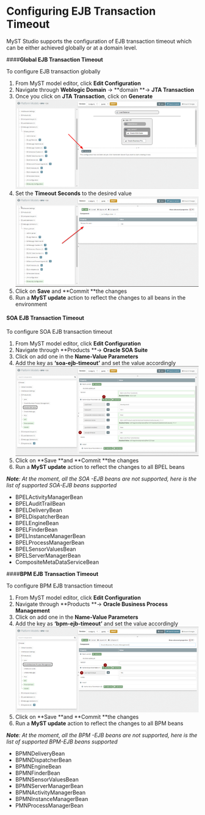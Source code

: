 # Configuring EJB Transaction Timeout

MyST Studio supports the configuration of EJB transaction timeout which can be either achieved globally or at a domain level.

####**Global EJB Transaction Timeout**

To configure EJB transaction globally

1. From MyST model editor, click **Edit Configuration**
2. Navigate through **Weblogic Domain** -&gt; **domain **-&gt; **JTA Transaction**
3. Once you click on **JTA Transaction**, click on **Generate**
   ![](/assets/generate.png)
4. Set the **Timeout Seconds** to the desired value
   ![](/assets/timeout.png)
5. Click on **Save** and **Commit **the changes
6. Run a **MyST update** action to reflect the changes to all beans in the environment

#### **SOA EJB Transaction Timeout**

To configure SOA EJB transaction timeout

1. From MyST model editor, click **Edit Configuration**
2. Navigate through **Products **-&gt; **Oracle SOA Suite**
3. Click on add one in the **Name-Value Parameters**
4. Add the key as **‘soa-ejb-timeout’** and set the value accordingly
![](/assets/SOA-EJB.png)
1. Click on **Save **and **Commit **the changes
2. Run a **MyST update** action to reflect the changes to all BPEL beans

_**Note**: At the moment, all the SOA -EJB beans are not supported, here is the list of supported SOA-EJB beans supported_

* BPELActivityManagerBean
* BPELAuditTrailBean
* BPELDeliveryBean
* BPELDispatcherBean
* BPELEngineBean
* BPELFinderBean
* BPELInstanceManagerBean
* BPELProcessManagerBean
* BPELSensorValuesBean
* BPELServerManagerBean
* CompositeMetaDataServiceBean

####**BPM EJB Transaction Timeout**

To configure BPM EJB transaction timeout

1. From MyST model editor, click **Edit Configuration**
2. Navigate through **Products **-&gt; **Oracle Business Process Management**
3. Click on add one in the **Name-Value Parameters**
4. Add the key as **‘bpm-ejb-timeout’** and set the value accordingly
![](/assets/bpm.png)
1. Click on **Save **and **Commit **the changes
2. Run a **MyST update** action to reflect the changes to all BPM beans

_**Note**: At the moment, all the BPM -EJB beans are not supported, here is the list of supported BPM-EJB beans supported_

* BPMNDeliveryBean
* BPMNDispatcherBean
* BPMNEngineBean
* BPMNFinderBean
* BPMNSensorValuesBean
* BPMNServerManagerBean
* BPMNActivityManagerBean
* BPMNInstanceManagerBean
* PMNProcessManagerBean



